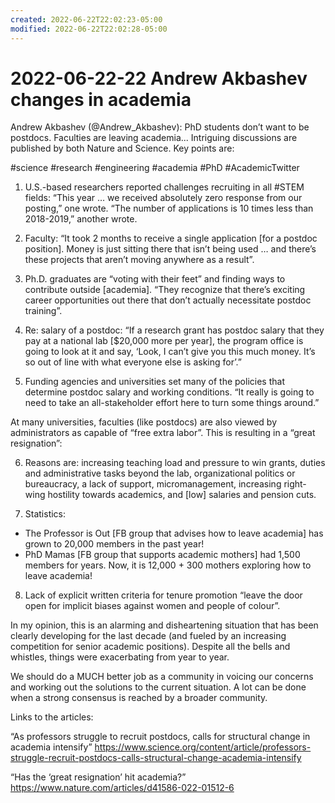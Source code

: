 ```yaml
---
created: 2022-06-22T22:02:23-05:00
modified: 2022-06-22T22:02:28-05:00
---
```


# 2022-06-22-22 Andrew Akbashev changes in academia

Andrew Akbashev (@Andrew_Akbashev): PhD students don’t want to be postdocs. Faculties are leaving academia...    Intriguing discussions are published by both Nature and Science.
Key points are:

#science #research #engineering #academia #PhD #AcademicTwitter

1. U.S.-based researchers reported challenges recruiting in all #STEM fields: “This year … we received absolutely zero response from our posting,” one wrote. “The number of applications is 10 times less than 2018-2019,” another wrote.

2. Faculty: “It took 2 months to receive a single application [for a postdoc position]. Money is just sitting there that isn’t being used … and there’s these projects that aren’t moving anywhere as a result”.

3.  Ph.D. graduates are “voting with their feet” and finding ways to contribute outside [academia]. “They recognize that there’s exciting career opportunities out there that don’t actually necessitate postdoc training”.

4. Re: salary of a postdoc:  “If a research grant has postdoc salary that they pay at a national lab [$20,000 more per year], the program office is going to look at it and say, ‘Look, I can’t give you this much money. It’s so out of line with what everyone else is asking for’.”

5. Funding agencies and universities set many of the policies that determine postdoc salary and working conditions. “It really is going to need to take an all-stakeholder effort here to turn some things around.”

At many universities, faculties (like postdocs) are also viewed by administrators as capable of “free extra labor”. This is resulting in a “great resignation”:

6. Reasons are: increasing teaching load and pressure to win grants, duties and administrative tasks beyond the lab, organizational politics or bureaucracy, a lack of support, micromanagement, increasing right-wing hostility towards academics, and [low] salaries and pension cuts.

7. Statistics:  
- The Professor is Out [FB group that advises how to leave academia] has grown to 20,000 members in the past year!  
- PhD Mamas [FB group that supports academic mothers] had 1,500 members for years. Now, it is 12,000 + 300 mothers exploring how to leave academia!  

8. Lack of explicit written criteria for tenure promotion “leave the door open for implicit biases against women and people of colour”.

In my opinion, this is an alarming and disheartening situation that has been clearly developing for the last decade (and fueled by an increasing competition for senior academic positions). Despite all the bells and whistles, things were exacerbating from year to year.

We should do a MUCH better job as a community in voicing our concerns and working out the solutions to the current situation. A lot can be done when a strong consensus is reached by a broader community.

Links to the articles:

“As professors struggle to recruit postdocs, calls for structural change in academia intensify”
<https://www.science.org/content/article/professors-struggle-recruit-postdocs-calls-structural-change-academia-intensify>

“Has the ‘great resignation’ hit academia?”
<https://www.nature.com/articles/d41586-022-01512-6>
